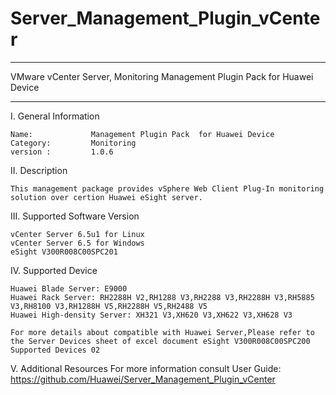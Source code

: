 # Server_Management_Plugin_vCenter

**********************************************************************************
VMware vCenter Server, Monitoring Management Plugin Pack for Huawei Device
**********************************************************************************


I. General Information 

    Name:             Management Plugin Pack  for Huawei Device
    Category:         Monitoring
    version :         1.0.6

II. Description

    This management package provides vSphere Web Client Plug-In monitoring solution over certion Huawei eSight server.

III. Supported Software Version

    vCenter Server 6.5u1 for Linux 
    vCenter Server 6.5 for Windows 
    eSight V300R008C00SPC201 

IV. Supported Device

    Huawei Blade Server: E9000
    Huawei Rack Server: RH2288H V2,RH1288 V3,RH2288 V3,RH2288H V3,RH5885 V3,RH8100 V3,RH1288H V5,RH2288H V5,RH2488 V5
    Huawei High-density Server: XH321 V3,XH620 V3,XH622 V3,XH628 V3
    
    For more details about compatible with Huawei Server,Please refer to the Server Devices sheet of excel document eSight V300R008C00SPC200 Supported Devices 02

V. Additional Resources
	For more information consult User Guide: https://github.com/Huawei/Server_Management_Plugin_vCenter 
